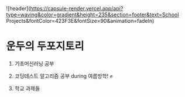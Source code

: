 ![header](https://capsule-render.vercel.app/api?type=waving&color=gradient&height=235&section=footer&text=School Projects&fontColor=423F3E&fontSize=90&animation=fadeIn)
# 운두의 두포지토리
1. 기초머신러닝 공부
2. 코딩테스트 알고리즘 공부 
    during 여름방학! ✊

3. 학교 과제들
